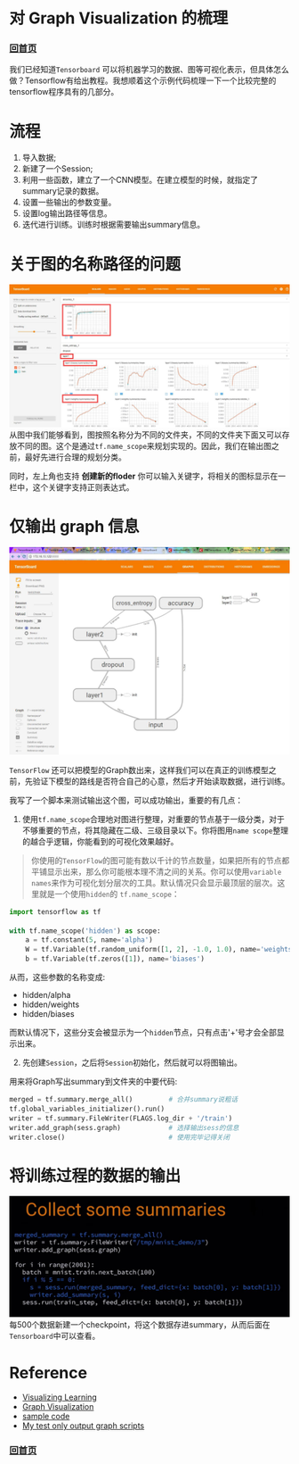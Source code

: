 # 对 Graph Visualization 的梳理

### [回首页](../README.md)

我们已经知道`Tensorboard` 可以将机器学习的数据、图等可视化表示，但具体怎么做？Tensorflow有给出教程。我想顺着这个示例代码梳理一下一个比较完整的tensorflow程序具有的几部分。

# 流程

1. 导入数据;
2. 新建了一个Session;
3. 利用一些函数，建立了一个CNN模型。在建立模型的时候，就指定了summary记录的数据。
4. 设置一些输出的参数变量。
5. 设置log输出路径等信息。
6. 迭代进行训练。训练时根据需要输出summary信息。

# 关于图的名称路径的问题
![](../imgs/tensorboard_namescope.jpg)
从图中我们能够看到，图按照名称分为不同的文件夹，不同的文件夹下面又可以存放不同的图。这个是通过`tf.name_scope`来规划实现的。因此，我们在输出图之前，最好先进行合理的规划分类。

同时，左上角也支持 **创建新的floder** 你可以输入关键字，将相关的图标显示在一栏中，这个关键字支持正则表达式。

# 仅输出 graph 信息

![](../imgs/tensorboard_graph.jpg)

`TensorFlow` 还可以把模型的Graph数出来，这样我们可以在真正的训练模型之前，先验证下模型的路线是否符合自己的心意，然后才开始读取数据，进行训练。

我写了一个脚本来测试输出这个图，可以成功输出，重要的有几点：
1. 使用`tf.name_scope`合理地对图进行整理，对重要的节点基于一级分类，对于不够重要的节点，将其隐藏在二级、三级目录以下。你将图用`name scope`整理的越合乎逻辑，你能看到的可视化效果越好。

  > 你使用的`TensorFlow`的图可能有数以千计的节点数量，如果把所有的节点都平铺显示出来，那么你可能根本理不清之间的关系。你可以使用`variable names`来作为可视化划分层次的工具。默认情况只会显示最顶层的层次。这里就是一个使用`hidden`的 `tf.name_scope`：

  ```python
  import tensorflow as tf

  with tf.name_scope('hidden') as scope:
      a = tf.constant(5, name='alpha')
      W = tf.Variable(tf.random_uniform([1, 2], -1.0, 1.0), name='weights')
      b = tf.Variable(tf.zeros([1]), name='biases')
  ```
  从而，这些参数的名称变成:
  - hidden/alpha
  - hidden/weights
  - hidden/biases

  而默认情况下，这些分支会被显示为一个`hidden`节点，只有点击'+'号才会全部显示出来。

2. 先创建`Session`，之后将`Session`初始化，然后就可以将图输出。

用来将Graph写出summary到文件夹的中要代码:
```python
merged = tf.summary.merge_all()         # 合并summary说粗话
tf.global_variables_initializer().run()
writer = tf.summary.FileWriter(FLAGS.log_dir + '/train')
writer.add_graph(sess.graph)            # 选择输出sess的信息
writer.close()                          # 使用完毕记得关闭
```

# 将训练过程的数据的输出
![](../imgs/collect_summary.jpg)
每500个数据新建一个checkpoint，将这个数据存进summary，从而后面在`Tensorboard`中可以查看。

# Reference
- [Visualizing Learning](https://www.tensorflow.org/get_started/summaries_and_tensorboard?hl=zh-cn)
- [Graph Visualization](https://www.tensorflow.org/get_started/graph_viz?hl=zh-cn)
- [sample code](https://github.com/tensorflow/tensorflow/blob/r1.4/tensorflow/examples/tutorials/mnist/mnist_with_summaries.py)
- [My test only output graph scripts](./scripts/test_output_graph.py)

### [回首页](../README.md)

